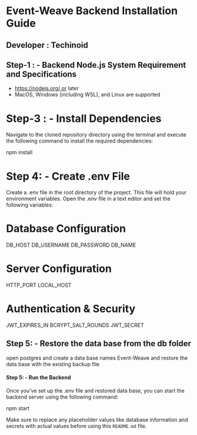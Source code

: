 # Event-Weave Backend Installation Guide

## Developer : Techinoid

## Step-1 : - Backend Node.js System Requirement and Specifications

- https://nodejs.org/ or later
- MacOS, Windows (including WSL), and Linux are supported

<!-- ## Step-2 : -  Clone the Repository -->

# Step-3 : - Install Dependencies

Navigate to the cloned repository directory using the terminal and execute the following command to install the required dependencies:

npm install

# Step 4: - Create .env File

Create a .env file in the root directory of the project. This file will hold your environment variables. Open the .env file in a text editor and set the following variables:

# Database Configuration
DB_HOST
DB_USERNAME
DB_PASSWORD
DB_NAME

# Server Configuration
HTTP_PORT
LOCAL_HOST

# Authentication & Security
JWT_EXPIRES_IN
BCRYPT_SALT_ROUNDS
JWT_SECRET

## Step 5: - Restore the data base from the db folder

open postgres and create a data base names Event-Weave and restore the data base with the existing 
backup file

#### Step 5: - Run the Backend

Once you've set up the .env file and restored data base, you can start the backend server using the following command:

npm start

Make sure to replace any placeholder values like database information and secrets with actual values before using this `README.md` file.